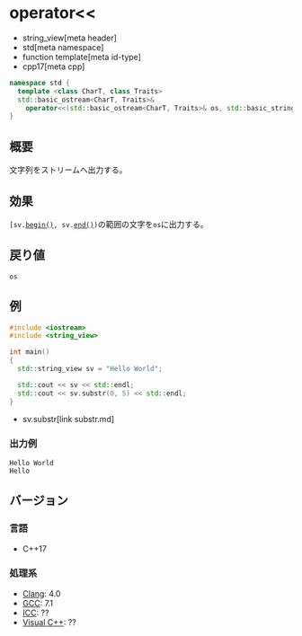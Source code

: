 # operator<<
* string_view[meta header]
* std[meta namespace]
* function template[meta id-type]
* cpp17[meta cpp]

```cpp
namespace std {
  template <class CharT, class Traits>
  std::basic_ostream<CharT, Traits>&
    operator<<(std::basic_ostream<CharT, Traits>& os, std::basic_string_view<CharT, Traits> sv);
}
```

## 概要
文字列をストリームへ出力する。

## 効果
`[sv.`[`begin()`](begin.md)`, sv.`[`end()`](end.md)`)`の範囲の文字を`os`に出力する。


## 戻り値
`os`


## 例
```cpp example
#include <iostream>
#include <string_view>

int main()
{
  std::string_view sv = "Hello World";

  std::cout << sv << std::endl;
  std::cout << sv.substr(0, 5) << std::endl;
}
```
* sv.substr[link substr.md]

### 出力例
```
Hello World
Hello
```

## バージョン
### 言語
- C++17

### 処理系
- [Clang](/implementation.md#clang): 4.0
- [GCC](/implementation.md#gcc): 7.1
- [ICC](/implementation.md#icc): ??
- [Visual C++](/implementation.md#visual_cpp): ??
